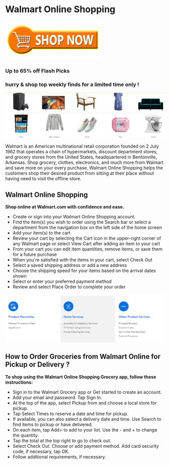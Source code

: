 # Walmart Online Shopping


[![Walmart Online Shopping](shop-now.png)](https://walmart-online-shopping.github.io/)


### Up to 65% off Flash Picks 
### hurry & shop top weekly finds for a limited time only !


[![Walmart Online Shopping](shopping.png)](https://walmart-online-shopping.github.io/)


Walmart is an American multinational retail corporation founded on 2 July 1962 that operates a chain of hypermarkets, discount department stores, and grocery stores from the United States, headquartered in Bentonville, Arkansas. Shop grocery, clothes, electronics, and much more from Walmart and save more on your every purchase. Walmart Online Shopping helps the customers shop their desired product from sitting at their place without having need to visit the offline store.




## Walmart Online Shopping
**Shop online at Walmart.com with confidence and ease.**

* Create or sign into your Walmart Online Shopping account.
* Find the item(s) you wish to order using the Search bar or select a department from the navigation box on the left side of the home screen
* Add your item(s) to the cart
* Review your cart by selecting the Cart icon in the upper-right corner of any Walmart page or select View Cart after adding an item to your cart
* From your cart you can edit item quantities, remove items, or save them for a future purchase
* When you're satisfied with the items in your cart, select Check Out
* Select a saved shipping address or add a new address
* Choose the shipping speed for your items based on the arrival dates shown
* Select or enter your preferred payment method
* Review and select Place Order to complete your order



[![Walmart Online Shopping](wallmart.png)](https://walmart-online-shopping.github.io/)


## How to Order Groceries from Walmart Online for Pickup or Delivery ?
**To shop using the Walmart Online Shopping Grocery app, follow these instructions:**



* Sign in to the Walmart Grocery app or Get started to create an account.
* Add your email and password. Tap Sign In.
* At the top of the app, select Pickup from and choose a local store for pickup.
* Tap Select Times to reserve a date and time for pickup.
* If available, you can also select a delivery date and time. Use Search to find items to pickup or have delivered.
* On each item, tap Add+ to add to your list. Use the - and + to change the quantity.
* Tap the total at the top right to go to check out.
* Select Check Out. Choose or add payment method. Add card security code, if necessary, tap OK.
* Follow additional requirements, if necessary.
